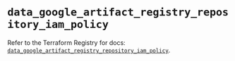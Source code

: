# `data_google_artifact_registry_repository_iam_policy`

Refer to the Terraform Registry for docs: [`data_google_artifact_registry_repository_iam_policy`](https://registry.terraform.io/providers/hashicorp/google/5.38.0/docs/data-sources/artifact_registry_repository_iam_policy).
